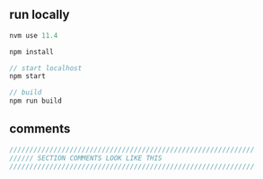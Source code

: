 ## run locally

```javascript
nvm use 11.4

npm install

// start localhost
npm start

// build
npm run build
```

## comments

```javascript
/////////////////////////////////////////////////////////////
////// SECTION COMMENTS LOOK LIKE THIS
/////////////////////////////////////////////////////////////
```
